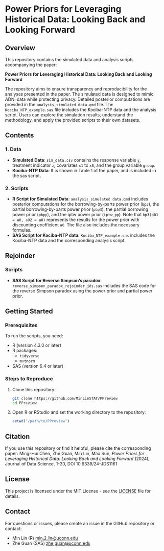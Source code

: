 # Power Priors for Leveraging Historical Data: Looking Back and Looking Forward

## Overview

This repository contains the simulated data and analysis scripts accompanying the paper:

**Power Priors for Leveraging Historical Data: Looking Back and Looking Forward**

The repository aims to ensure transparency and reproducibility for the analyses presented in the paper. The simulated data is designed to mimic ADNI data while protecting privacy. Detailed posterior computations are provided in the `analysis_simulated data.qmd` file. The `Kociba_NTP_example.sas` file includes the Kociba-NTP data and the analysis script. Users can explore the simulation results, understand the methodology, and apply the provided scripts to their own datasets.

## Contents

### 1. Data

- **Simulated Data**: `sim_data.csv` contains the response variable `y`, treatment indicator `z`, covariates `x1` to `x8`, and the group variable `group`.
- **Kociba-NTP Data**: It is shown in Table 1 of the paper, and is included in the sas script. 

### 2. Scripts

- **R Script for Simulated Data**: `analysis_simulated data.qmd` includes posterior computations for the borrowing-by-parts power prior (`bp3`), the partial borrowing-by-parts power prior (`pbp3`), the partial borrowing power prior (`pbpp`), and the iptw power prior (`iptw_pp`). Note that `bp3(a01 = a0, a02 = a0)` represents the results for the power prior with discounting coefficient `a0`. The file also includes the necessary formulas.
- **SAS Script for Kociba-NTP data**: `Kociba_NTP_example.sas` includes the Kociba-NTP data and the corresponding analysis script.

## Rejoinder

### Scripts

- **SAS Script for Reverse Simpson’s paradox**: `reverse_simpson_paradox_rejoinder_jds.sas` includes the SAS code for the reverse Simpson paradox using the power prior and partial power prior.

## Getting Started

### Prerequisites

To run the scripts, you need:

- R (version 4.3.0 or later)
- R packages:
  - `tidyverse`
  - `mvtnorm`
- SAS (version 9.4 or later)

### Steps to Reproduce

1. Clone this repository:
   ```bash
   git clone https://github.com/MinLinSTAT/PPreview
   cd PPreview
   ```
2. Open R or RStudio and set the working directory to the repository:
   ```R
   setwd("/path/to/PPreview")
   ```

## Citation

If you use this repository or find it helpful, please cite the corresponding paper: 
Ming-Hui Chen, Zhe Guan, Min Lin, Max Sun, _Power Priors for Leveraging Historical Data: Looking Back and Looking Forward_ (2024), Journal of Data Science, 1-30, DOI 10.6339/24-JDS1161

## License

This project is licensed under the MIT License - see the [LICENSE](LICENSE) file for details.

## Contact

For questions or issues, please create an issue in the GitHub repository or contact:
- Min Lin (R) [min.2.lin@uconn.edu](mailto\:min.2.lin@uconn.edu)
- Zhe Guan (SAS) [zhe.guan@uconn.edu](mailto\:zhe.guan@uconn.edu)


